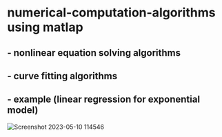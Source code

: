 # numerical-computation-algorithms using matlap

## - nonlinear equation solving algorithms
## - curve fitting algorithms


## - example (linear regression for exponential model)
![Screenshot 2023-05-10 114546](https://github.com/kiro6/numerical-computation-algorithms/assets/57776872/2c37284e-8052-489c-8146-1027cf8758f5)
